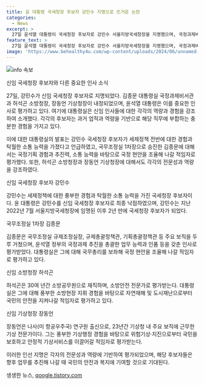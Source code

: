 ```yaml
---
title: 윤 대통령 국세청장 후보자 강민수 지명으로 뜨거운 논란
categories:
  - News
excerpt: >
  27일 윤석열 대통령이 국세청장 후보자로 강민수 서울지방국세청장을 지명했으며, 국정과제비서관 김종문은 국무조정실 1차장으로 승진했다. 또한 허석곤을 신임 소방청장으로, 장동언을 기상청장으로 내정했으며, 다음 달까지 장·차관급 주요 인선을 예정했다. 윤 대통령은 강 후보자를 국세청장 후보자로 낙점하고, 국세청장은 국회 인사청문회 대상이다. 김종문 신임 국무 1차장과 신임 허석곤 소방청장, 신임 장동언 기상청장의 각각 업적과 경험 등이 인정받았다.
feature_text: >
  27일 윤석열 대통령이 국세청장 후보자로 강민수 서울지방국세청장을 지명했으며, 국정과제비서관 김종문은 국무조정실 1차장으로 승진했다. 또한 허석곤을 신임 소방청장으로, 장동언을 기상청장으로 내정했으며, 다음 달까지 장·차관급 주요 인선을 예정했다. 윤 대통령은 강 후보자를 국세청장 후보자로 낙점하고, 국세청장은 국회 인사청문회 대상이다. 김종문 신임 국무 1차장과 신임 허석곤 소방청장, 신임 장동언 기상청장의 각각 업적과 경험 등이 인정받았다.
image: 'https://www.behealthy4u.com/wp-content/uploads/2024/06/unnamed-file.png'
---
```


<p><img src="https://www.behealthy4u.com/wp-content/uploads/2024/06/unnamed-file.png" alt="info 속보" /></p>

<p>신임 국세청장 후보자와 다른 중요한 인사 소식</p>

<p>27일, 강민수가 신임 국세청장 후보자로 지명되었다. 김종문 대통령실 국정과제비서관과 허석곤 소방청장, 장동언 기상청장이 내정되었으며, 윤석열 대통령은 이를 중요한 인사로 평가하고 있다. 여기에 대통령실은 신임 인사들에 대한 각각의 역량과 경험을 강조하여 소개했다. 각각의 후보자는 과거 업적과 역량을 기반으로 해당 직무에 부합하는 충분한 경험을 가지고 있다.</p>

<p>이에 대한 대통령실의 발표는 강민수 국세청장 후보자가 세제정책 전반에 대한 경험과 탁월한 소통 능력을 가졌다고 언급하였고, 국무조정실 1차장으로 승진한 김종문에 대해서는 국정기획 경험과 추진력, 소통 능력을 바탕으로 국정 현안을 조율해 나갈 적임자로 평가했다. 또한, 허석곤 소방청장과 장동언 기상청장에 대해서도 각각의 전문성과 역량을 강조하였다.</p>

<p>신임 국세청장 후보자 강민수</p>

<p>강민수는 세제정책에 대한 풍부한 경험과 탁월한 소통 능력을 가진 국세청장 후보자이다. 윤 대통령은 강민수를 신임 국세청장 후보자로 최종 낙점하였으며, 강민수는 지난 2022년 7월 서울지방국세청장에 임명된 이후 2년 만에 국세청장 후보자가 되었다.</p>

<p>국무조정실 1차장 김종문</p>

<p>김종문은 국무조정실 규제조정실장, 규제총괄정책관, 기획총괄정책관 등 주요 보직을 두루 거쳤으며, 윤석열 정부의 국정과제 추진을 총괄한 업무 능력과 인품 등을 갖춘 인사로 평가받았다. 대통령실은 그에 대해 국무총리를 보좌해 국정 현안을 조율해 나갈 적임자로 평가하고 있다.</p>

<p>신임 소방청장 허석곤</p>

<p>허석곤은 30여 년간 소방공무원으로 재직하며, 소방안전 전문가로 평가받는다. 대통령실은 그에 대해 풍부한 소방현장 지휘 경험을 바탕으로 자연재해 및 도시재난으로부터 국민의 안전을 지켜나갈 적임자로 평가하고 있다.</p>

<p>신임 기상청장 장동언</p>

<p>장동언은 나사(미 항공우주국) 연구원 출신으로, 23년간 기상청 내 주요 보직에 근무한 기상 전문가이다. 그는 풍부한 기상행정 경험을 바탕으로 위험기상·지진으로부터 국민을 보호하고 안정적 기상서비스를 이끌어갈 적임자로 평가받는다.</p>

<p>이러한 인선 지명은 각자의 전문성과 역량에 기반하여 평가되었으며, 해당 후보자들은 향후 업무를 추진해 나갈 때 국민의 안전과 복지에 기여할 것으로 기대된다.</p>
생생한 뉴스, <a href="https://qoogle.tistory.com" rel="dofollow">qoogle.tistory.com</a>


